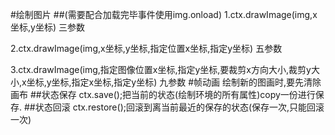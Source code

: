 #绘制图片
##(需要配合加载完毕事件使用img.onload)
1.ctx.drawImage(img,x坐标,y坐标) 三参数

2.ctx.drawImage(img,x坐标,y坐标,指定位置x坐标,指定y坐标) 五参数

3.ctx.drawImage(img,指定图像位置x坐标,指定y坐标,要裁剪x方向大小,裁剪y大小,x坐标,y坐标,指定x坐标,指定y坐标) 九参数
#帧动画
绘制新的图画时,要先清除画布
##状态保存
ctx.save();把当前的状态(绘制环境的所有属性)copy一份进行保存.
##状态回滚
ctx.restore();回滚到离当前最近的保存的状态(保存一次,只能回滚一次)
